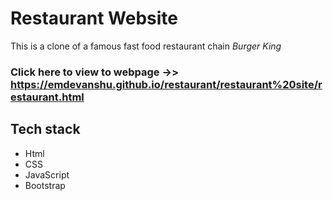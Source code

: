 # Restaurant Website

This is a clone of a famous fast food restaurant chain _Burger King_

###  Click here to view to webpage ->> https://emdevanshu.github.io/restaurant/restaurant%20site/restaurant.html

## Tech stack
- Html
- CSS
- JavaScript
- Bootstrap
